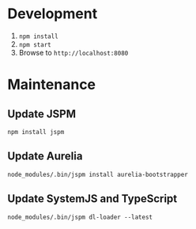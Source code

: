 # Development
1. `npm install`
1. `npm start`
1. Browse to `http://localhost:8080`


# Maintenance

## Update JSPM
`npm install jspm`

## Update Aurelia
`node_modules/.bin/jspm install aurelia-bootstrapper`

## Update SystemJS and TypeScript
`node_modules/.bin/jspm dl-loader --latest`
